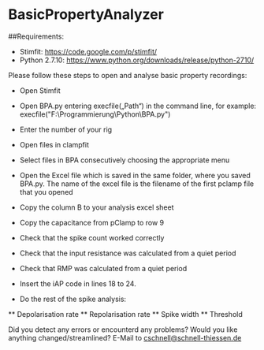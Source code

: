 # BasicPropertyAnalyzer

##Requirements:
* Stimfit: https://code.google.com/p/stimfit/
* Python 2.7.10: https://www.python.org/downloads/release/python-2710/


Please follow these steps to open and analyse basic property recordings:

* Open Stimfit
* Open BPA.py entering execfile(„Path“) in the command line, for example: execfile("F:\Programmierung\Python\BPA.py")
* Enter the number of your rig
* Open files in clampfit
* Select files in BPA consecutively choosing the appropriate menu
* Open the Excel file which is saved in the same folder, where you saved BPA.py. The name of the excel file is the filename of the first pclamp file that you opened
* Copy the column B to your analysis excel sheet
* Copy the capacitance from pClamp to row 9
* Check that the spike count worked correctly
* Check that the input resistance was calculated from a quiet period
* Check that RMP was calculated from a quiet period
* Insert the iAP code in lines 18 to 24.

* Do the rest of the spike analysis:

** Depolarisation rate
** Repolarisation rate
** Spike width
** Threshold

Did you detect any errors or encounterd any problems? Would you like anything changed/streamlined? E-Mail to cschnell@schnell-thiessen.de

